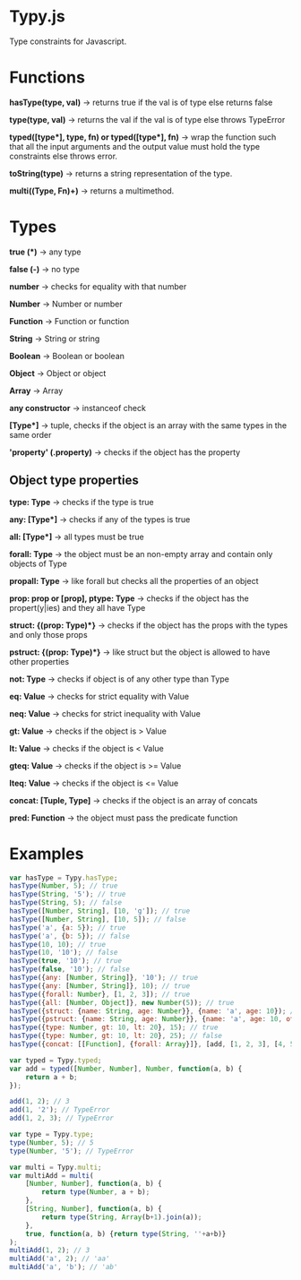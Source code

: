 Typy.js
=======

Type constraints for Javascript.

# Functions
**hasType(type, val)** -> returns true if the val is of type else returns false

**type(type, val)** -> returns the val if the val is of type else throws TypeError

**typed([type\*], type, fn) or
typed([type\*], fn)** -> wrap the function such that all the input arguments and
	the output value must hold the type constraints else throws error.

**toString(type)** -> returns a string representation of the type.

**multi((Type, Fn)+)** -> returns a multimethod.
 
# Types
**true (\*)** -> any type

**false (-)** -> no type

**number** -> checks for equality with that number

 
**Number** -> Number or number

**Function** -> Function or function

**String** -> String or string

**Boolean** -> Boolean or boolean

**Object** -> Object or object

**Array** -> Array


**any constructor** -> instanceof check


**[Type\*]** -> tuple, checks if the object is an array with the same types in the same order

**'property' (.property)** -> checks if the object has the property


## Object type properties
**type: Type** -> checks if the type is true

**any: [Type\*]** -> checks if any of the types is true 

**all: [Type\*]** -> all types must be true

**forall: Type** -> the object must be an non-empty array and contain only objects of Type

**propall: Type** -> like forall but checks all the properties of an object

**prop: prop or [prop], ptype: Type** -> checks if the object has the propert(y|ies) and they all have Type

**struct: {(prop: Type)\*}** -> checks if the object has the props with the types and only those props

**pstruct: {(prop: Type)\*}** -> like struct but the object is allowed to have other properties 

**not: Type** -> checks if object is of any other type than Type

**eq: Value** -> checks for strict equality with Value

**neq: Value** -> checks for strict inequality with Value

**gt: Value** -> checks if the object is > Value

**lt: Value** -> checks if the object is < Value

**gteq: Value** -> checks if the object is >= Value

**lteq: Value** -> checks if the object is <= Value

**concat: [Tuple, Type]** -> checks if the object is an array of concats

**pred: Function** -> the object must pass the predicate function

# Examples
```javascript
var hasType = Typy.hasType;
hasType(Number, 5); // true
hasType(String, '5'); // true
hasType(String, 5); // false
hasType([Number, String], [10, 'g']); // true
hasType([Number, String], [10, 5]); // false
hasType('a', {a: 5}); // true
hasType('a', {b: 5}); // false
hasType(10, 10); // true
hasType(10, '10'); // false
hasType(true, '10'); // true
hasType(false, '10'); // false
hasType({any: [Number, String]}, '10'); // true
hasType({any: [Number, String]}, 10); // true
hasType({forall: Number}, [1, 2, 3]); // true
hasType({all: [Number, Object]}, new Number(5)); // true
hasType({struct: {name: String, age: Number}}, {name: 'a', age: 10}); // true
hasType({pstruct: {name: String, age: Number}}, {name: 'a', age: 10, otherprop: 'a'}); // true
hasType({type: Number, gt: 10, lt: 20}, 15); // true
hasType({type: Number, gt: 10, lt: 20}, 25); // false
hasType({concat: [[Function], {forall: Array}]}, [add, [1, 2, 3], [4, 5, 6]]); // true

var typed = Typy.typed;
var add = typed([Number, Number], Number, function(a, b) {
	return a + b;
});

add(1, 2); // 3
add(1, '2'); // TypeError
add(1, 2, 3); // TypeError

var type = Typy.type;
type(Number, 5); // 5
type(Number, '5'); // TypeError

var multi = Typy.multi;
var multiAdd = multi(
	[Number, Number], function(a, b) {
		return type(Number, a + b);
	},
	[String, Number], function(a, b) {
		return type(String, Array(b+1).join(a));
	},
	true, function(a, b) {return type(String, ''+a+b)}
);
multiAdd(1, 2); // 3
multiAdd('a', 2); // 'aa'
multiAdd('a', 'b'); // 'ab'
```
